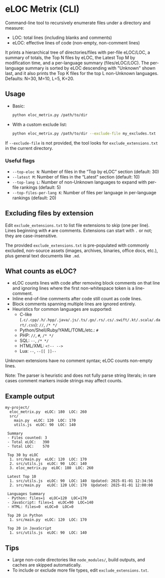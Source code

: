 # eLOC Metrix (CLI)

Command-line tool to recursively enumerate files under a directory and measure:

- LOC: total lines (including blanks and comments)
- eLOC: effective lines of code (non-empty, non-comment lines)

It prints a hierarchical tree of directories/files with per-file eLOC/LOC, a summary of totals, the Top N files by eLOC, the Latest Top M by modification time, and a per-language summary (files/eLOC/LOC). The per-language summary is sorted by eLOC descending with "Unknown" shown last, and it also prints the Top K files for the top L non-Unknown languages. Defaults: N=30, M=10, L=5, K=20.

## Usage

- Basic:
  
  ```bash
  python eloc_metrix.py /path/to/dir
  ```

- With a custom exclude list:
  
  ```bash
  python eloc_metrix.py /path/to/dir --exclude-file my_excludes.txt
  ```

If `--exclude-file` is not provided, the tool looks for `exclude_extensions.txt` in the current directory.

### Useful flags

- `--top-eloc N`: Number of files in the “Top by eLOC” section (default: 30)
- `--latest M`: Number of files in the “Latest” section (default: 10)
- `--top-lang L`: Number of non-Unknown languages to expand with per-file rankings (default: 5)
- `--top-files-per-lang K`: Number of files per language in per-language rankings (default: 20)

## Excluding files by extension

Edit `exclude_extensions.txt` to list file extensions to skip (one per line). Lines beginning with `#` are comments. Extensions can start with `.` or not; they are case-insensitive.

The provided `exclude_extensions.txt` is pre-populated with commonly excluded, non-source assets (images, archives, binaries, office docs, etc.), plus general text documents like `.md`.

## What counts as eLOC?

- eLOC counts lines with code after removing block comments on that line and ignoring lines where the first non-whitespace token is a line-comment.
- Inline end-of-line comments after code still count as code lines.
- Block comments spanning multiple lines are ignored entirely.
- Heuristics for common languages are supported:
  - C-like (`.c/.cpp/.h/.hpp/.java/.js/.ts/.go/.rs/.cs/.swift/.kt/.scala/.dart/.css`): `//`, `/* */`
  - Python/Shell/Ruby/YAML/TOML/etc.: `#`
  - PHP: `//`, `#`, `/* */`
  - SQL: `--`, `/* */`
  - HTML/XML: `<!-- -->`
  - Lua: `--`, `--[[ ]]--`

Unknown extensions have no comment syntax; eLOC counts non-empty lines.

Note: The parser is heuristic and does not fully parse string literals; in rare cases comment markers inside strings may affect counts.

## Example output

```
my-project/
  eloc_metrix.py  eLOC: 180  LOC: 260
  src/
    main.py  eLOC: 120  LOC: 170
    utils.js  eLOC: 90  LOC: 140

 Summary
 - Files counted: 3
 - Total eLOC:   390
 - Total LOC:    570
 
 Top 30 by eLOC
  1. src/main.py  eLOC: 120  LOC: 170
  2. src/utils.js  eLOC: 90  LOC: 140
  3. eloc_metrix.py  eLOC: 180  LOC: 260

 Latest Top 10
  1. src/utils.js  eLOC: 90  LOC: 140  Updated: 2025-01-01 12:34:56
  2. src/main.py   eLOC: 120 LOC: 170  Updated: 2025-01-01 12:00:00

 Languages Summary
 - Python: files=1  eLOC=120  LOC=170
 - JavaScript: files=1  eLOC=90  LOC=140
 - HTML: files=0  eLOC=0  LOC=0

 Top 20 in Python
  1. src/main.py  eLOC: 120  LOC: 170

 Top 20 in JavaScript
  1. src/utils.js  eLOC: 90  LOC: 140
```

## Tips

- Large non-code directories like `node_modules/`, build outputs, and caches are skipped automatically.
- To include or exclude more file types, edit `exclude_extensions.txt`.
